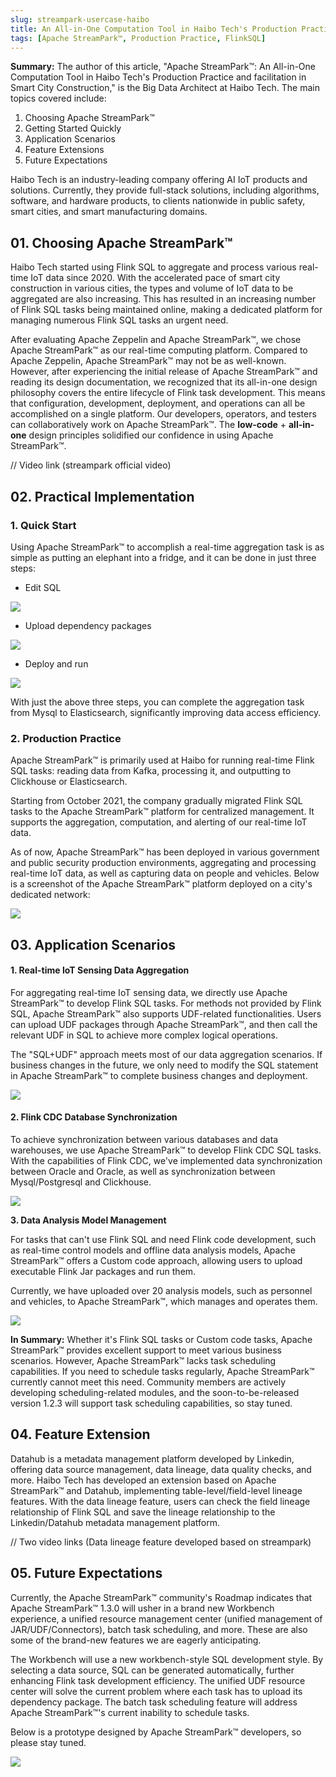```yaml
---
slug: streampark-usercase-haibo
title: An All-in-One Computation Tool in Haibo Tech's Production Practice and facilitation in Smart City Construction
tags: [Apache StreamPark™, Production Practice, FlinkSQL]
---
```



**Summary:** The author of this article, "Apache StreamPark™: An All-in-One Computation Tool in Haibo Tech's Production Practice and facilitation in Smart City Construction," is the Big Data Architect at Haibo Tech. The main topics covered include:

1. Choosing Apache StreamPark™
2. Getting Started Quickly
3. Application Scenarios
4. Feature Extensions
5. Future Expectations

Haibo Tech is an industry-leading company offering AI IoT products and solutions. Currently, they provide full-stack solutions, including algorithms, software, and hardware products, to clients nationwide in public safety, smart cities, and smart manufacturing domains.

<!-- truncate -->


## **01. Choosing Apache StreamPark™**

Haibo Tech started using Flink SQL to aggregate and process various real-time IoT data since 2020. With the accelerated pace of smart city construction in various cities, the types and volume of IoT data to be aggregated are also increasing. This has resulted in an increasing number of Flink SQL tasks being maintained online, making a dedicated platform for managing numerous Flink SQL tasks an urgent need.

After evaluating Apache Zeppelin and Apache StreamPark™, we chose Apache StreamPark™ as our real-time computing platform. Compared to Apache Zeppelin, Apache StreamPark™ may not be as well-known. However, after experiencing the initial release of Apache StreamPark™ and reading its design documentation, we recognized that its all-in-one design philosophy covers the entire lifecycle of Flink task development. This means that configuration, development, deployment, and operations can all be accomplished on a single platform. Our developers, operators, and testers can collaboratively work on Apache StreamPark™. The **low-code** + **all-in-one** design principles solidified our confidence in using Apache StreamPark™.

// Video link (streampark official video)



## **02. Practical Implementation**

### **1. Quick Start**

Using Apache StreamPark™ to accomplish a real-time aggregation task is as simple as putting an elephant into a fridge, and it can be done in just three steps:

- Edit SQL

![](/blog/haibo/flink_sql.png)

- Upload dependency packages

![](/blog/haibo/dependency.png)

- Deploy and run

![](/blog/haibo/deploy.png)

With just the above three steps, you can complete the aggregation task from Mysql to Elasticsearch, significantly improving data access efficiency.

### **2. Production Practice**

Apache StreamPark™ is primarily used at Haibo for running real-time Flink SQL tasks: reading data from Kafka, processing it, and outputting to Clickhouse or Elasticsearch.

Starting from October 2021, the company gradually migrated Flink SQL tasks to the Apache StreamPark™ platform for centralized management. It supports the aggregation, computation, and alerting of our real-time IoT data.

As of now, Apache StreamPark™ has been deployed in various government and public security production environments, aggregating and processing real-time IoT data, as well as capturing data on people and vehicles. Below is a screenshot of the Apache StreamPark™ platform deployed on a city's dedicated network:

![](/blog/haibo/application.png)

## **03. Application Scenarios**

#### **1. Real-time IoT Sensing Data Aggregation**

For aggregating real-time IoT sensing data, we directly use Apache StreamPark™ to develop Flink SQL tasks. For methods not provided by Flink SQL, Apache StreamPark™ also supports UDF-related functionalities. Users can upload UDF packages through Apache StreamPark™, and then call the relevant UDF in SQL to achieve more complex logical operations.

The "SQL+UDF" approach meets most of our data aggregation scenarios. If business changes in the future, we only need to modify the SQL statement in Apache StreamPark™ to complete business changes and deployment.

![](/blog/haibo/data_aggregation.png)

#### **2. Flink CDC Database Synchronization**

To achieve synchronization between various databases and data warehouses, we use Apache StreamPark™ to develop Flink CDC SQL tasks. With the capabilities of Flink CDC, we've implemented data synchronization between Oracle and Oracle, as well as synchronization between Mysql/Postgresql and Clickhouse.

![](/blog/haibo/flink_cdc.png)

**3. Data Analysis Model Management**

For tasks that can't use Flink SQL and need Flink code development, such as real-time control models and offline data analysis models, Apache StreamPark™ offers a Custom code approach, allowing users to upload executable Flink Jar packages and run them.

Currently, we have uploaded over 20 analysis models, such as personnel and vehicles, to Apache StreamPark™, which manages and operates them.

![](/blog/haibo/data_aggregation.png)

**In Summary:** Whether it's Flink SQL tasks or Custom code tasks, Apache StreamPark™ provides excellent support to meet various business scenarios. However, Apache StreamPark™ lacks task scheduling capabilities. If you need to schedule tasks regularly, Apache StreamPark™ currently cannot meet this need. Community members are actively developing scheduling-related modules, and the soon-to-be-released version 1.2.3 will support task scheduling capabilities, so stay tuned.

## **04. Feature Extension**

Datahub is a metadata management platform developed by Linkedin, offering data source management, data lineage, data quality checks, and more. Haibo Tech has developed an extension based on Apache StreamPark™ and Datahub, implementing table-level/field-level lineage features. With the data lineage feature, users can check the field lineage relationship of Flink SQL and save the lineage relationship to the Linkedin/Datahub metadata management platform.

// Two video links (Data lineage feature developed based on streampark)



## **05. Future Expectations**

Currently, the Apache StreamPark™ community's Roadmap indicates that Apache StreamPark™ 1.3.0 will usher in a brand new Workbench experience, a unified resource management center (unified management of JAR/UDF/Connectors), batch task scheduling, and more. These are also some of the brand-new features we are eagerly anticipating.

The Workbench will use a new workbench-style SQL development style. By selecting a data source, SQL can be generated automatically, further enhancing Flink task development efficiency. The unified UDF resource center will solve the current problem where each task has to upload its dependency package. The batch task scheduling feature will address Apache StreamPark™'s current inability to schedule tasks.

Below is a prototype designed by Apache StreamPark™ developers, so please stay tuned.

![](/blog/haibo/data_source.png)
